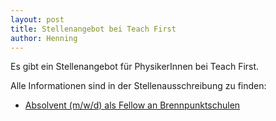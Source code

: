 ```yaml
---
layout: post
title: Stellenangebot bei Teach First
author: Henning
---
```


Es gibt ein Stellenangebot für PhysikerInnen bei Teach First.

Alle Informationen sind in der Stellenausschreibung zu finden:

* [Absolvent (m/w/d) als Fellow an Brennpunktschulen](dokumente/ausschreibungen_jobboerse/2021-01-26_Teach_First.pdf)
